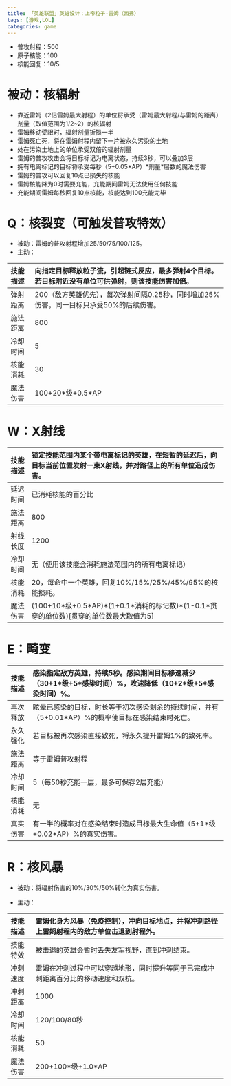 ```yaml
---
title: 「英雄联盟」英雄设计：上帝粒子-雷姆（西弗）
tags: [游戏,LOL]
categories: game
---
```


- 普攻射程：500
- 原子核能：100
- 核能回复：10/5

# 被动：核辐射

- 靠近雷姆（2倍雷姆最大射程）的单位将承受（雷姆最大射程/与雷姆的距离）剂量（取值范围为1/2~2）的核辐射
- 雷姆移动受限时，辐射剂量折损一半
- 雷姆死亡死，将在雷姆射程内留下一片被永久污染的土地
- 处在污染土地上的单位承受双倍的辐射剂量
- 雷姆的普攻攻击会将目标标记为电离状态，持续3秒，可以叠加3层
- 拥有电离标记的目标将承受每秒（5+0.05\*AP）\*剂量\*层数的魔法伤害
- 雷姆的普攻可以回复10点已损失的核能
- 雷姆核能降为0时需要充能，充能期间雷姆无法使用任何技能
- 充能期间雷姆每秒回复10点核能，核能达到100充能完毕

# Q：核裂变（可触发普攻特效）

- 被动：雷姆的普攻射程增加25/50/75/100/125。
- 主动：

技能描述|向指定目标释放粒子流，引起链式反应，最多弹射4个目标。若目标附近没有单位可供弹射，则该技能伤害加倍。
:--|:--
弹射距离|200（敌方英雄优先），每次弹射间隔0.25秒，同时增加25%伤害，同一目标只承受50%的后续伤害。
施法距离|800
冷却时间|5
核能消耗|30
魔法伤害|100+20\*级+0.5\*AP

# W：X射线

技能描述|锁定技能范围内某个带电离标记的英雄，在短暂的延迟后，向目标当前位置发射一束X射线，并对路径上的所有单位造成伤害。
:--|:--
延迟时间|已消耗核能的百分比
施法距离|800
射线长度|1200
冷却时间|无（使用该技能会消耗施法范围内的所有电离标记）
核能消耗|20，每命中一个英雄，回复10%/15%/25%/45%/95%的核能损耗。
魔法伤害|(100+10\*级+0.5\*AP)\*(1+0.1*消耗的标记数)\*(1-0.1\*贯穿的单位数)[贯穿的单位数最大取值为5]

# E：畸变

技能描述|感染指定敌方英雄，持续5秒。感染期间目标移速减少（30+1\*级+5\*感染时间）%，攻速降低（10+2\*级+5\*感染时间）%。
:--|:--
再次释放|眩晕已感染的目标，时长等于初次感染剩余的持续时间，并有（5+0.01\*AP）%的概率使目标在感染结束时死亡。
永久强化|若目标被再次感染直接致死，将永久提升雷姆1%的致死率。
施法距离|等于雷姆普攻射程
冷却时间|5（每50秒充能一层，最多可保存2层充能）
核能消耗|无
真实伤害|有一半的概率对在感染结束时造成目标最大生命值（5+1\*级+0.02\*AP）%的真实伤害。

# R：核风暴

- 被动：将辐射伤害的10%/30%/50%转化为真实伤害。

- 主动：

技能描述|雷姆化身为风暴（免疫控制），冲向目标地点，并将冲刺路径上雷姆射程内的敌方单位击退到射程外。
:--|:--
技能特效|被击退的英雄会暂时丢失友军视野，直到冲刺结束。
冲刺速度|雷姆在冲刺过程中可以穿越地形，同时提升等同于已完成冲刺距离百分比的移动速度和双抗。
冲刺距离|1000
冷却时间|120/100/80秒
核能消耗|50
魔法伤害|200+100\*级+1.0\*AP